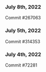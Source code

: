 ### July 8th, 2022

Commit #267063

### July 5th, 2022

Commit #314353


### July 4th, 2022

Commit #72281

